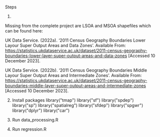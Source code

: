 Steps

1.

Missing from the complete project are LSOA and MSOA shapefiles which can be found here:

UK Data Service. (2022a). ‘2011 Census Geography Boundaries Lower Layour Super Output Areas and Data Zones’. Available From:
https://statistics.ukdataservice.ac.uk/dataset/2011-census-geography-boundaries-lower-layer-super-output-areas-and-data-zones [Accessed 10 December 2023].

UK Data Service. (2022b). ‘2011 Census Geography Boundaries Middle Layour Super Output Areas and Intermediate Zones’. Available From: https://statistics.ukdataservice.ac.uk/dataset/2011-census-geography-boundaries-middle-layer-super-output-areas-and-intermediate-zones [Accessed 10 December 2023].

2. Install packages
library("tmap")
library("sf")
library("spdep")
library("sp")
library("spatialreg")
library("sfdep")
library("spgwr")
library("dplyr")
library("car")

3. Run data_processing.R

4. Run regression.R
